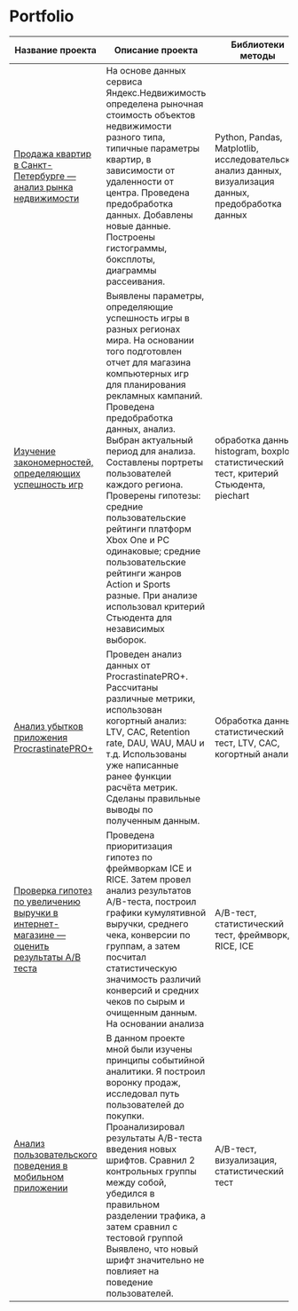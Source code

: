 # Portfolio


| Название проекта                                                                                                                                                     | Описание проекта                                                                                                                                                                                                                                                                                                                                                                                                                                                                                                                               | Библиотеки методы                                                                                      |
|----------------------------------------------------------------------------------------------------------------------------------------------------------------------|------------------------------------------------------------------------------------------------------------------------------------------------------------------------------------------------------------------------------------------------------------------------------------------------------------------------------------------------------------------------------------------------------------------------------------------------------------------------------------------------------------------------------------------------|--------------------------------------------------------------------------------------------------------|
| [Продажа квартир в Санкт-Петербурге — анализ рынка недвижимости](https://github.com/Zelenenykiy/Portfolio/tree/main/Real%20estate%20market%20research)               | На основе данных сервиса Яндекс.Недвижимость определена рыночная стоимость объектов недвижимости разного типа, типичные параметры квартир, в зависимости от удаленности от центра. Проведена предобработка данных. Добавлены новые данные. Построены гистограммы, боксплоты, диаграммы рассеивания.                                                                                                                                                                                                                                            | Python, Pandas, Matplotlib, исследовательский анализ данных, визуализация данных, предобработка данных |
| [Изучение закономерностей, определяющих успешность игр](https://github.com/Zelenenykiy/Portfolio/tree/main/Game%20market%20research)                                 | Выявлены параметры, определяющие успешность игры в разных регионах мира. На основании того подготовлен отчет для магазина компьютерных игр для планирования рекламных кампаний. Проведена предобработка данных, анализ. Выбран актуальный период для анализа. Составлены портреты пользователей каждого региона. Проверены гипотезы: средние пользовательские рейтинги платформ Xbox One и PC одинаковые; средние пользовательские рейтинги жанров Action и Sports разные. При анализе использовал критерий Стьюдента для независимых выборок. | обработка данных, histogram, boxplot, статистический тест, критерий Стьюдента, piechart                |
| [Анализ убытков приложения ProcrastinatePRO+](https://github.com/Zelenenykiy/Portfolio/tree/main/Advertising%20company%20research)                                   | Проведен анализ данных от ProcrastinatePRO+. Рассчитаны различные метрики, использован когортный анализ: LTV, CAC, Retention rate, DAU, WAU, MAU и т.д. Использованы уже написанные ранее функции расчёта метрик. Сделаны правильные выводы по полученным данным.                                                                                                                                                                                                                                                                              | Обработка данных, статистический тест, LTV, CAC, когортный анализ                                      |
| [Проверка гипотез по увеличению выручки в интернет-магазине — оценить результаты A/B теста](https://github.com/Zelenenykiy/Portfolio/tree/main/Hypothesis%20testing) | Проведена приоритизация гипотез по фреймворкам ICE и RICE. Затем провел анализ результатов A/B-теста, построил графики кумулятивной выручки, среднего чека, конверсии по группам, а затем посчитал статистическую значимость различий конверсий и средних чеков по сырым и очищенным данным. На основании анализа                                                                                                                                                                                                                              | A/B-тест, статистический тест, фреймворк, RICE, ICE                                                    |
| [Анализ пользовательского поведения в мобильном приложении](https://github.com/Zelenenykiy/Portfolio/tree/main/A%20B%20tests)                                        | В данном проекте мной были изучены принципы событийной аналитики. Я построил воронку продаж, исследовал путь пользователей до покупки. Проанализировал результаты A/B-теста введения новых шрифтов. Сравнил 2 контрольных группы между собой, убедился в правильном разделении трафика, а затем сравнил с тестовой группой Выявлено, что новый шрифт значительно не повлияет на поведение пользователей.                                                                                                                                       | A/B-тест, визуализация, статистический тест                                                            |
